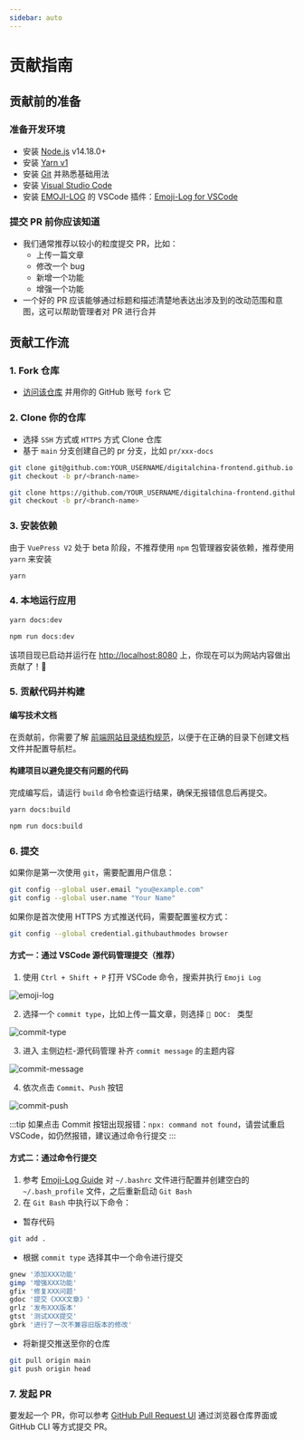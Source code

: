 ```yaml
---
sidebar: auto
---
```


# 贡献指南

## 贡献前的准备

### 准备开发环境

- 安装 [Node.js](https://nodejs.org/zh-cn/) v14.18.0+
- 安装 [Yarn v1](https://classic.yarnpkg.com/en/docs/install#windows-stable)
- 安装 [Git](https://git-scm.com/downloads) 并熟悉基础用法
- 安装 [Visual Studio Code](https://code.visualstudio.com/)
- 安装 [EMOJI-LOG](https://github.com/ahmadawais/Emoji-Log) 的 VSCode 插件：[Emoji-Log for VSCode](https://marketplace.visualstudio.com/items?itemName=ahmadawais.emoji-log-vscode)

### 提交 PR 前你应该知道

- 我们通常推荐以较小的粒度提交 PR，比如：
  - 上传一篇文章
  - 修改一个 bug
  - 新增一个功能
  - 增强一个功能
- 一个好的 PR 应该能够通过标题和描述清楚地表达出涉及到的改动范围和意图，这可以帮助管理者对 PR 进行合并

## 贡献工作流

### 1. Fork 仓库

- [访问该仓库](https://github.com/digitalchina-frontend/digitalchina-frontend.github.io) 并用你的 GitHub 账号 `fork` 它

### 2. Clone 你的仓库

- 选择 `SSH` 方式或 `HTTPS` 方式 Clone 仓库
- 基于 `main` 分支创建自己的 pr 分支，比如 `pr/xxx-docs`

<CodeGroup>
  <CodeGroupItem title="SSH">

```bash
git clone git@github.com:YOUR_USERNAME/digitalchina-frontend.github.io.git && cd digitalchina-frontend.github.io
git checkout -b pr/<branch-name>
```

  </CodeGroupItem>
  <CodeGroupItem title="HTTPS">

```bash
git clone https://github.com/YOUR_USERNAME/digitalchina-frontend.github.io.git && cd digitalchina-frontend.github.io
git checkout -b pr/<branch-name>
```

  </CodeGroupItem>
</CodeGroup>

### 3. 安装依赖

由于 `VuePress V2` 处于 beta 阶段，不推荐使用 `npm` 包管理器安装依赖，推荐使用 `yarn` 来安装

```bash
yarn
```

### 4. 本地运行应用

<CodeGroup>
  <CodeGroupItem title="YARN">

```bash
yarn docs:dev
```

  </CodeGroupItem>
  <CodeGroupItem title="NPM">

```bash
npm run docs:dev
```

  </CodeGroupItem>
</CodeGroup>

该项目现已启动并运行在 [http://localhost:8080](http://localhost:8080) 上，你现在可以为网站内容做出贡献了！🚀

### 5. 贡献代码并构建

#### 编写技术文档

在贡献前，你需要了解 [前端网站目录结构规范](/develop/vuejs/directory-structure-specification)，以便于在正确的目录下创建文档文件并配置导航栏。

#### 构建项目以避免提交有问题的代码

完成编写后，请运行 `build` 命令检查运行结果，确保无报错信息后再提交。

<CodeGroup>
  <CodeGroupItem title="YARN">

```bash
yarn docs:build
```

  </CodeGroupItem>
  <CodeGroupItem title="NPM">

```bash
npm run docs:build
```

  </CodeGroupItem>
</CodeGroup>

### 6. 提交

如果你是第一次使用 `git`，需要配置用户信息：

```sh
git config --global user.email "you@example.com"
git config --global user.name "Your Name"
```

如果你是首次使用 HTTPS 方式推送代码，需要配置鉴权方式：

```sh
git config --global credential.githubauthmodes browser
```

#### 方式一：通过 VSCode 源代码管理提交（推荐）

1. 使用 `Ctrl + Shift + P` 打开 VSCode 命令，搜索并执行 `Emoji Log`

![emoji-log](/images/contributing/emoji-log.png)

2. 选择一个 `commit type`，比如上传一篇文章，则选择 `📖 DOC: ` 类型

![commit-type](/images/contributing/commit-type.png)

3. 进入 主侧边栏-源代码管理 补齐 `commit message` 的主题内容

![commit-message](/images/contributing/commit-message.png)

4. 依次点击 `Commit`、`Push` 按钮

![commit-push](/images/contributing/commit-push.png)

:::tip
如果点击 Commit 按钮出现报错：`npx: command not found`，请尝试重启 VSCode，如仍然报错，建议通过命令行提交
:::

#### 方式二：通过命令行提交

1. 参考 [Emoji-Log Guide](https://github.com/ahmadawais/Emoji-Log#bashzsh-workflow) 对 `~/.bashrc` 文件进行配置并创建空白的 `~/.bash_profile` 文件，之后重新启动 `Git Bash`
2. 在 `Git Bash` 中执行以下命令：

- 暂存代码

```bash
git add .
```

- 根据 `commit type` 选择其中一个命令进行提交

```sh
gnew '添加XXX功能'
gimp '增强XXX功能'
gfix '修复XXX问题'
gdoc '提交《XXX文章》'
grlz '发布XXX版本'
gtst '测试XXX提交'
gbrk '进行了一次不兼容旧版本的修改'
```

- 将新提交推送至你的仓库

```bash
git pull origin main
git push origin head
```

### 7. 发起 PR

要发起一个 PR，你可以参考 [GitHub Pull Request UI](https://docs.github.com/cn/pull-requests/collaborating-with-pull-requests/proposing-changes-to-your-work-with-pull-requests/creating-a-pull-request) 通过浏览器仓库界面或 GitHub CLI 等方式提交 PR。
